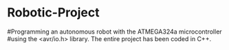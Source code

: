 # Robotic-Project
#Programming an autonomous robot with the ATMEGA324a microcontroller 
#using the <avr/io.h> library. The entire project has been coded in C++.
